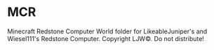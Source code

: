 # MCR
Minecraft Redstone Computer
World folder for LikeableJuniper's and Wiesel111's Redstone Computer. Copyright LJW©. Do not distribute!
